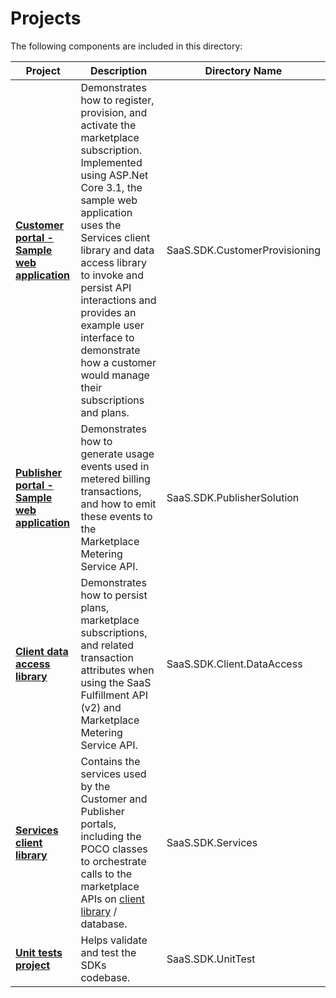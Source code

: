 # Projects
The following components are included in this directory:

| Project | Description | Directory Name |
| --- | --- | --- |
| [**Customer portal - Sample web application**](./SaaS.SDK.CustomerProvisioning) | Demonstrates how to register, provision, and activate the marketplace subscription. Implemented using ASP.Net Core 3.1, the sample web application uses the Services client library and data access library to invoke and persist API interactions and provides an example user interface to demonstrate how a customer would manage their subscriptions and plans. |SaaS.SDK.CustomerProvisioning|
| [**Publisher portal - Sample web application**](./SaaS.SDK.PublisherSolution) | Demonstrates how to generate usage events used in metered billing transactions, and how to emit these events to the Marketplace Metering Service API. |SaaS.SDK.PublisherSolution|
| [**Client data access library**](./SaaS.SDK.Client.DataAccess) | Demonstrates how to persist plans, marketplace subscriptions, and related transaction attributes when using the SaaS Fulfillment API (v2) and Marketplace Metering Service API. |SaaS.SDK.Client.DataAccess |
| [**Services client library**](./SaaS.SDK.Services) | Contains the services used by the Customer and Publisher portals, including the POCO classes to orchestrate calls to the marketplace APIs on [client library](https://github.com/microsoft/commercial-marketplace-client-dotnet) / database.|SaaS.SDK.Services |
| [**Unit tests project**](./src/SaaS.SDK.UnitTest) | Helps validate and test the SDKs codebase. | SaaS.SDK.UnitTest |
